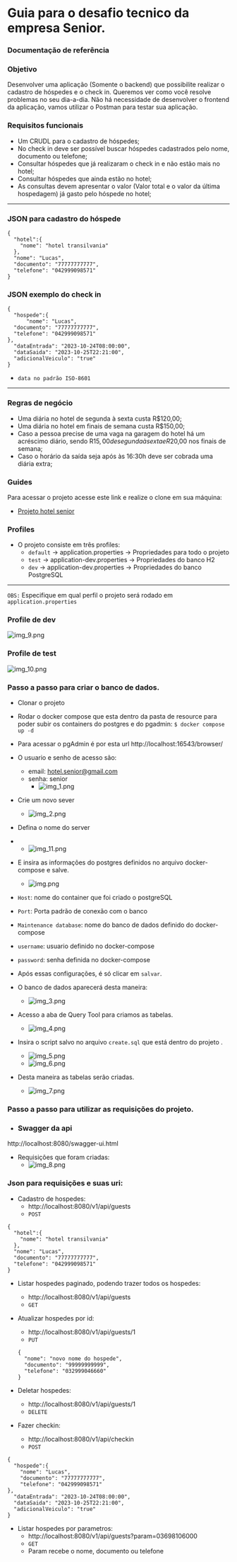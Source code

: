 # Guia para o desafio tecnico da empresa Senior.

### Documentação de referência

### Objetivo
Desenvolver uma aplicação (Somente o backend) que possibilite realizar o cadastro de
hóspedes e o check in.
Queremos ver como você resolve problemas no seu dia-a-dia. Não há necessidade de
desenvolver o frontend da aplicação, vamos utilizar o Postman para testar sua aplicação.

### Requisitos funcionais
- Um CRUDL para o cadastro de hóspedes;
- No check in deve ser possível buscar hóspedes cadastrados pelo nome, documento
ou telefone;
- Consultar hóspedes que já realizaram o check in e não estão mais no hotel;
- Consultar hóspedes que ainda estão no hotel;
- As consultas devem apresentar o valor (Valor total e o valor da última hospedagem)
já gasto pelo hóspede no hotel;
---------
### JSON para cadastro do hóspede
```
{
  "hotel":{
    "nome": "hotel transilvania"
  },
  "nome": "Lucas",
  "documento": "77777777777",
  "telefone": "042999098571"
}
```
### JSON exemplo do check in
```
{
  "hospede":{
      "nome": "Lucas",
  "documento": "77777777777",
  "telefone": "042999098571"
},
  "dataEntrada": "2023-10-24T08:00:00",
  "dataSaida": "2023-10-25T22:21:00",
  "adicionalVeiculo": "true"
}
```
- `data no padrão ISO-8601`
----------
  ### Regras de negócio
  - Uma diária no hotel de segunda à sexta custa R$120,00;
  - Uma diária no hotel em finais de semana custa R$150,00;
  - Caso a pessoa precise de uma vaga na garagem do hotel há um acréscimo diário,
  sendo R$15,00 de segunda à sexta e R$20,00 nos finais de semana;
  - Caso o horário da saída seja após às 16:30h deve ser cobrada uma diária extra;

### Guides
Para acessar o projeto acesse este link e realize o clone em sua máquina:

* [Projeto hotel senior](https://github.com/LucasDev13/hotel-senior)

### Profiles
- O projeto consiste em três profiles:
  - `default` &rarr; application.properties &rarr; Propriedades para todo o projeto
  - `test` &rarr; application-dev.properties &rarr; Propriedades do banco H2
  - `dev` &rarr; application-dev.properties &rarr; Propriedades do banco PostgreSQL
---
`OBS:` Especifique em qual perfil o projeto será rodado em `application.properties`

### Profile de dev
![img_9.png](img_9.png)

### Profile de test
![img_10.png](img_10.png)

### Passo a passo para criar o banco de dados.
- Clonar o projeto
- Rodar o docker compose que esta dentro da pasta de resource para poder subir os containers do postgres
e do pgadmin: `$ docker compose up -d`
- Para acessar o pgAdmin é por esta url http://localhost:16543/browser/
- O usuario e senho de acesso são:
  - email: hotel.senior@gmail.com
  - senha: senior
    * ![img_1.png](img_1.png)
  
- Crie um novo sever
  * ![img_2.png](img_2.png)
- Defina o nome do server
- * ![img_11.png](img_11.png)
- E insira as informações do postgres definidos no arquivo docker-compose e salve.
  * ![img.png](img.png)
- `Host`: nome do container que foi criado o postgreSQL
- `Port`: Porta padrão de conexão com o banco
- `Maintenance database`: nome do banco de dados definido do docker-compose
- `username`: usuario definido no docker-compose
- `password`: senha definida no docker-compose
 * Após essas configurações, é só clicar em `salvar`.

- O banco de dados aparecerá desta maneira:
  * ![img_3.png](img_3.png)
- Acesso a aba de Query Tool para criamos as tabelas.
  * ![img_4.png](img_4.png)
- Insira o script salvo no arquivo `create.sql` que está dentro do projeto .
  * ![img_5.png](img_5.png)
  * ![img_6.png](img_6.png)

- Desta maneira as tabelas serão criadas.
  * ![img_7.png](img_7.png)

### Passo a passo para utilizar as requisições do projeto.
- ### Swagger da api
http://localhost:8080/swagger-ui.html

* Requisições que foram criadas:
  * ![img_8.png](img_8.png)

### Json para requisições e suas uri:
- Cadastro de hospedes:
  * http://localhost:8080/v1/api/guests
  * `POST`
```
{
  "hotel":{ 
    "nome": "hotel transilvania"
  },
  "nome": "Lucas",
  "documento": "77777777777",
  "telefone": "042999098571"
}
```
- Listar hospedes paginado, podendo trazer todos os hospedes:
  *  http://localhost:8080/v1/api/guests
  * `GET`

- Atualizar hospedes por id:
  * http://localhost:8080/v1/api/guests/1
  * `PUT`
  ```
  {
    "nome": "novo nome do hospede",
    "documento": "99999999999",
    "telefone": "032999046660"
  }
  ```
- Deletar hospedes:
  * http://localhost:8080/v1/api/guests/1
  * `DELETE`

- Fazer checkin:
  * http://localhost:8080/v1/api/checkin
  * `POST`
```
{
  "hospede":{
    "nome": "Lucas",
    "documento": "77777777777",
    "telefone": "042999098571"
},
  "dataEntrada": "2023-10-24T08:00:00",
  "dataSaida": "2023-10-25T22:21:00",
  "adicionalVeiculo": "true"
}
```
- Listar hospedes por parametros:
  * http://localhost:8080/v1/api/guests?param=03698106000
  * `GET`
  * Param recebe o nome, documento ou telefone